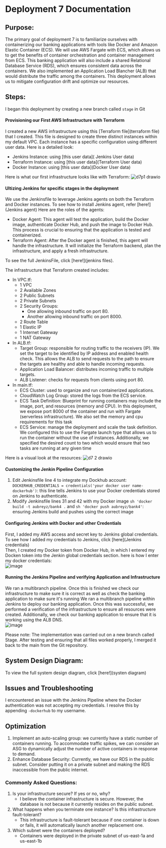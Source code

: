 # Deployment 7 Documentation

## Purpose:
The primary goal of deployment 7 is to familiarize ourselves with containerizing our banking applications with tools like Docker and Amazon Elastic Container (ECS). We will use AWS Fargate with ECS, which allows us to get the benefits of container orchestration and container management from ECS. This banking application will also include a shared Relational Database Service (RDS), which ensures consistent data across the containers. We also implemented an Application Load Blancher (ALB) that would distribute the traffic among the containers. This deployment allows us to mitigate configuration drift and optimize our resources.

## Steps:
I began this deployment by creating a new branch called `stage` in Git

#### Provisioning our First AWS Infrastructure with Terraform
I created a new AWS infrastructure using this [Terraform file](terraform file) that I created. This file is designed to create three distinct instances within my default VPC. Each instance has a specific configuration using different user data. Here is a detailed look: 
- Jenkins Instance: using [this user data]( Jenkins User data)
- Terraform Instance: using [this user data](Terraform User data)
- Docker Instance: using [this user data](Docker User data)

Here is what our first infrastructure looks like with Terraform:
![d7p1 drawio](https://github.com/auzhangLABS/c4_deployment-7/assets/138344000/78d0fc01-30f6-456d-8ca1-bb896e8c8586)

#### Ultizing Jenkins for specific stages in the deployment
We use the Jenkinsfile to leverage Jenkins agents on both the Terraform and Docker instances. To see how to install Jenkins agent, refer [here!](Jenkins agent) Here are the roles of the agents:
- Docker Agent: This agent will test the application, build the Docker image, authenticate Docker Hub, and push the image to Docker Hub. This process is crucial to ensuring that the application is tested and containerized.
- Terraform Agent: After the Docker agent is finished, this agent will handle the infrastructure. It will initialize the Terraform backend, plan the infrastructure, and apply a fresh infrastructure. <br>

To see the full JenkinsFile, click [here!](jenkins files).

The infrastructure that Terraform created includes:
- In VPC.tf:
   - 1 VPC
   - 2 Available Zones
   - 2 Public Subnets
   - 2 Private Subnets
   - 2 Security Groups:
     - One allowing inbound traffic on port 80.
     - Another allowing inbound traffic on port 8000.
   - 2 Route Table
   - 1 Elastic IP
   - 1 Internet Gateway
   - 1 NAT Gateway
- In ALB.tf:
   - Target Group: responsible for routing traffic to the receivers (IP). We set the target to be identified by IP address and enabled health check. This allows the ALB to send requests to the path to ensure the targets are healthy and able to handle incoming requests.
   - Application Load Balancer: distributes incoming traffic to multiple targets.
   - ALB Listener: checks for requests from clients using port 80.
- In main.tf:
   - ECS Cluster: used to organize and run containerized applications.
   - CloudWatch Log Group: stored the logs from the ECS service.
   - ECS Task Definition: Blueprint for running containers may include the image, port, and resources (memory and CPU). In this deployment, we expose port 8000 of the container and run with Fargate (serverless infrastructure). We also set the memory and cpu requirements for this task
   - ECS Service: manage the deployment and scale the task definition. We configured this to use the Fargate launch type that allows us to run the container without the use of instances. Additionally, we specified the desired count to two which would ensure that two tasks are running at any given time
 
Here is a visual look at the resources:
![d7 2 drawio](https://github.com/auzhangLABS/c4_deployment-7/assets/138344000/ecb5c7cb-1bcc-4d51-993c-aefbdeec4576)

#### Customizing the Jenkin Pipeline Configuration
1. Edit Jenkinsfile line 4 to integrate my Dockhub account:
   `DOCKERHUB_CREDENTIALS = credentials('your docker user name-dockerhub')`: this line tells Jenkins to use your Docker credentials stored on Jenkins to authenticate.
3. Modify Jenkinsfile lines 31 and 42 with my Docker image
   `sh 'docker build -t aubreyz/bank4 .` and `sh 'docker push aubreyz/bank4'`: ensuring Jenkins build and pushes using the correct image

#### Configuring Jenkins with Docker and other Credentials
First, I added my AWS access and secret key to Jenkins global credentials. To see how I added my credentials to Jenkins, click [here](Jenkins credentials) <br>
Then, I created my Docker token from Docker Hub, in which I entered my Docken token into the Jenkin global credentials section. here is how I enter my docker credentials: <br>
![image](https://github.com/auzhangLABS/c4_deployment-7/assets/138344000/671a29be-3667-4412-83b9-aad5d8a6f1eb)

#### Running the Jenkins Pipeline and verifying Application and Infrastructure
We ran a multibranch pipeline. Once this is finished we check our infrastructure to make sure it is correct as well as check the banking application to make sure it's running
We ran a multibranch pipeline within Jenkins to deploy our banking application. Once this was successful, we performed a verification of the infrastructure to ensure all resources were created. Additionally, we check our banking application to ensure that it is working using the ALB DNS. <br>
![image](https://github.com/auzhangLABS/c4_deployment-7/assets/138344000/8c80a553-757b-4ad1-90bc-9597589f2cba)

Please note: The implementation was carried out on a new branch called Stage. After testing and ensuring that all files worked properly, I merged it back to the main from the Git repository.

## System Design Diagram:

To view the full system design diagram, click [here!](systen diagram)
## Issues and Troubleshooting
I encountered an issue with the Jenkins Pipeline where the Docker authentication was not accepting my credentials. I resolve this by appending `-dockerhub` to my username.

## Optimization
1. Implement an auto-scaling group: we currently have a static number of containers running. To accommodate traffic spikes, we can consider an ASG to dynamically adjust the number of active containers in response to demand.
2. Enhance Database Security: Currently, we have our RDS in the public subnet. Consider putting it on a private subnet and making the RDS inaccessible from the public internet.

### Commonly Asked Questions:
1. Is your infrastructure secure? If yes or no, why?
   - I believe the container infrastructure is secure. However, the database is not because it currently resides on the public subnet.
2. What happens when you terminate one instance? Is this infrastructure fault-tolerant?
   - This infrastructure is fault-tolerant because if one container is down or fails, it will automatically launch another replacement one.
3. Which subnet were the containers deployed?
   - Containers were deployed in the private subnet of us-east-1a and us-east-1b

